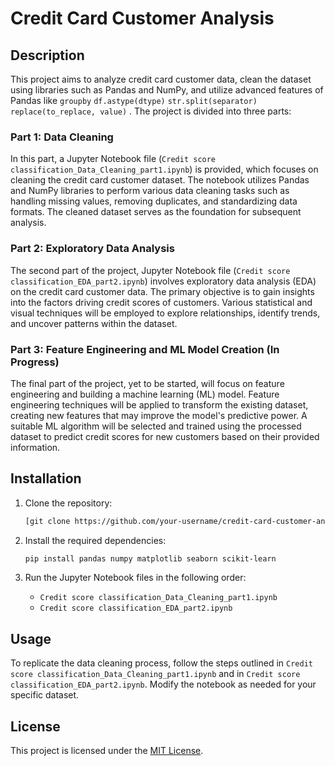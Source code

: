# Credit Card Customer Analysis

## Description

This project aims to analyze credit card customer data, clean the dataset using libraries such as Pandas and NumPy, and utilize advanced features of Pandas like `groupby` `df.astype(dtype)` `str.split(separator)` `replace(to_replace, value)` . The project is divided into three parts:

### Part 1: Data Cleaning

In this part, a Jupyter Notebook file (`Credit score classification_Data_Cleaning_part1.ipynb`) is provided, which focuses on cleaning the credit card customer dataset. The notebook utilizes Pandas and NumPy libraries to perform various data cleaning tasks such as handling missing values, removing duplicates, and standardizing data formats. The cleaned dataset serves as the foundation for subsequent analysis.

### Part 2: Exploratory Data Analysis 

The second part of the project,  Jupyter Notebook file (`Credit score classification_EDA_part2.ipynb`) involves exploratory data analysis (EDA) on the credit card customer data. The primary objective is to gain insights into the factors driving credit scores of customers. Various statistical and visual techniques will be employed to explore relationships, identify trends, and uncover patterns within the dataset.

### Part 3: Feature Engineering and ML Model Creation (In Progress)

The final part of the project, yet to be started, will focus on feature engineering and building a machine learning (ML) model. Feature engineering techniques will be applied to transform the existing dataset, creating new features that may improve the model's predictive power. A suitable ML algorithm will be selected and trained using the processed dataset to predict credit scores for new customers based on their provided information.

## Installation

1. Clone the repository:

   ```bash
   [git clone https://github.com/your-username/credit-card-customer-analysis.git](https://github.com/Abhinav330/Data-Science-Projects.git)
   ```

2. Install the required dependencies:

   ```bash
   pip install pandas numpy matplotlib seaborn scikit-learn
   ```

3. Run the Jupyter Notebook files in the following order:

   - `Credit score classification_Data_Cleaning_part1.ipynb`
   -  `Credit score classification_EDA_part2.ipynb`

## Usage

To replicate the data cleaning process, follow the steps outlined in `Credit score classification_Data_Cleaning_part1.ipynb` and  in `Credit score classification_EDA_part2.ipynb`. Modify the notebook as needed for your specific dataset.

## License

This project is licensed under the [MIT License](LICENSE).
